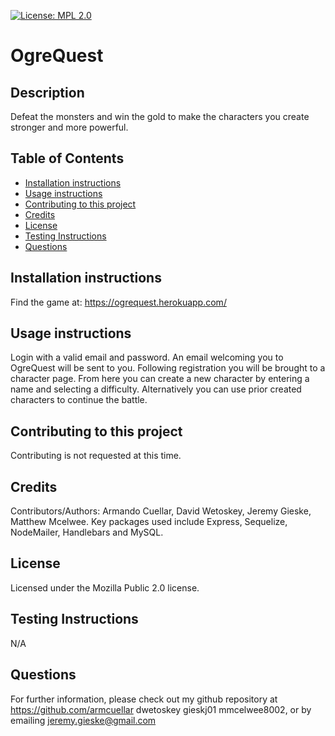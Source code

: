
[![License: MPL 2.0](https://img.shields.io/badge/License-MPL_2.0-brightgreen.svg)](https://opensource.org/licenses/MPL-2.0)
# OgreQuest

## Description
Defeat the monsters and win the gold to make the  characters you create stronger and more powerful.

## Table of Contents
* [Installation instructions ](#Installation-instructions)
* [Usage instructions ](#Usage-instructions)
* [Contributing to this project ](#Contributing-to-this-project)
* [Credits](#Credits)
* [License](#License)
* [Testing Instructions](#Testing-Instructions)
* [Questions](#Questions)


## Installation instructions 
Find the game at: https://ogrequest.herokuapp.com/

## Usage instructions 
Login with a valid email and password. An email welcoming you to OgreQuest will be sent to you. Following registration you will be brought to a character page. From here you can create a new character by entering a name and selecting a difficulty. Alternatively you can use prior created characters to continue the battle.

## Contributing to this project
Contributing is not requested at this time.

## Credits
Contributors/Authors: Armando Cuellar, David Wetoskey, Jeremy Gieske, Matthew Mcelwee. Key packages used include Express, Sequelize, NodeMailer, Handlebars and MySQL.

## License
Licensed under the Mozilla Public 2.0 license.

## Testing Instructions
N/A

## Questions
For further information, please check out my github repository at https://github.com/armcuellar dwetoskey gieskj01 mmcelwee8002, or by emailing [jeremy.gieske@gmail.com](mailto:jeremy.gieske@gmail.com)
